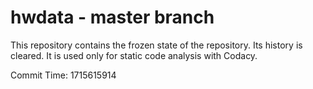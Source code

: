# hwdata - master branch

This repository contains the frozen state of the repository.
Its history is cleared. It is used only for static code
analysis with Codacy.

Commit Time: 1715615914